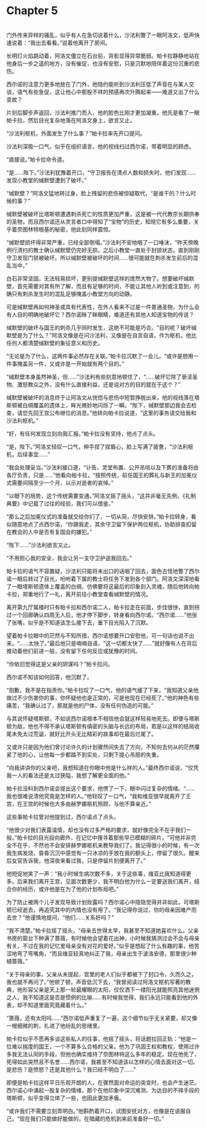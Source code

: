 # Chapter 5

<br>
门外传来异样的骚乱，似乎有人在急切说着什么，沙法利瞥了一眼阿洛文，低声快速说着：“我出去看看。”说着他离开了房间。

长明灯火焰跳动着，阿洛文僵立在石台前，背影显得异常脆弱。帕卡拉静静地站在他身后一步之遥的地方，没有催促，也没有安慰，只是沉默地陪伴着这份沉重的悲伤。

西尔诺的注意力更多地放在了门外，他隐约能听到沙法利压低了声音在与某人交谈，语气有些急促，这让他心中那股不祥的预感再次升腾起来——难道又出了什么变故？

片刻后脚步声返回，沙法利推门而入，他的脸色比刚才更加凝重。他先是看了一眼帕卡拉，然后目光复杂地落在阿洛文身上，欲言又止。

“沙法利枢机，外面发生了什么事？”帕卡拉率先开口提问。

沙法利深吸一口气，似乎在组织语言，他的视线扫过西尔诺，带着明显的顾虑。

“直接说。”帕卡拉命令道。

“是……陛下。”沙法利犹豫着开口，“守卫报告在清点人数和损失时，他们发现……发现小教堂的缄默壁遭到了破坏。”

“缄默壁？”阿洛文猛地转过身，脸上残留的悲伤被惊疑取代，“是谁干的？什么时候的事？”

缄默壁被破坏比塔斯顿遭遇刺杀死亡的性质更加严重，这是被一代代教宗长期供奉的圣物，而且西尔诺还从灵言者口中得知了“宝物”的历史，知晓它有多么重要，关乎着奈图林特根基的秘密，他此刻同样震惊。

“缄默壁损坏得非常严重，已经全部倒塌。”沙法利不安地咽了一口唾沫，“昨天傍晚例行清扫的教士确认缄默壁仍完好无损，之后小教堂一直处于封锁状态，直到刚刚守卫发现门锁被破坏。所以缄默壁被破坏的时间……很可能就在刺杀发生前后的混乱当中。”

白石非常坚固，无法轻易损坏，更别提缄默壁这样的庞然大物了。想要破坏缄默壁，首先需要对其有所了解，而且有足够的时间，不能让其他人听到或注意到，的确只有刺杀发生时的混乱足够掩盖小教堂方向的动静。

可是缄默壁再如何神圣或具有代表性，在外人看来不过是一件普通圣物，为什么会有人目的明确地破坏它？西尔诺眯了眯眼睛，难道还有其他人知道宝物的传说？

缄默壁的破坏与国王的刺杀几乎同时发生，这绝不可能是巧合。“目的呢？破坏缄默壁是为了什么？”阿洛文像是在问沙法利，又像是在自言自语，作为枢机，他比任何人都清楚缄默壁的象征意义和历史。

“无论是为了什么，这两件事必然存在关联。”帕卡拉沉默了一会儿，“或许是想用一件事掩盖另一件，又或许是一开始就有两个目的。”

“缄默壁本身虽然神圣，但……”沙法利有些刻意地顿住了，“……破坏它除了亵渎圣物、激怒教众之外，没有什么直接利益，还是说对方的目的就在于这个？”

缄默壁被破坏的消息终于让阿洛文从恍惚与悲伤中短暂挣脱出来，他的视线落在塔斯顿被白绸覆盖的遗体上，眸光微妙地闪烁了一瞬。“陛下，缄默壁那边我会去检查，请您先回王宫公布继位的消息。”他转向帕卡拉说道，“这里的事务请交给我和沙法利枢机。”

“好，有任何发现立刻向我汇报。”帕卡拉没有坚持，他点了点头。

“是，陛下。”阿洛文轻叹一口气，伸手捏了捏眉心，脸上写满了疲惫，“沙法利枢机，后续事宜……”

“我会处理妥当。”沙法利接口道，“讣告、灵堂布置、公开吊唁以及下葬的准备将由各厅负责，只是……”他看向帕卡拉，“按照传统，前任国王的葬礼与新王的加冕仪式需要间隔至少一个月，以示对逝者的哀悼。”

“以眼下的局势，这个传统需要变通。”阿洛文摇了摇头，“这并非毫无先例，《礼制典要》中记载了过往的经验，我们可以借鉴。”

“那么之后加冕仪式的准备就交给你们了，一切从简，尽快安排。”帕卡拉转身，看似随意地点了点西尔诺，“你跟我走，其余守卫留下保护两位枢机，协助排查扣留在教会的人中是否有复国会的嫌犯。”

“陛下……”沙法利欲言又止。

“不用担心我的安全，我会让另一支守卫护送我回去。”

帕卡拉的语气不容置疑，沙法利只能将未出口的话咽了回去，面色古怪地瞥了西尔诺一眼后转过了目光，吩咐着下属的教士将任务下发到各个部门。阿洛文深深地看了一眼塔斯顿遗体上覆盖的白绸，仿佛要将这最后的印象刻入灵魂，随后他转向帕卡拉，郑重地行了一礼，离开前往小教堂查看缄默壁的情况。

离开第九厅属楼时只有帕卡拉和西尔诺二人，帕卡拉走在前面，步伐很快，直到拐过一个回廊确认四周无人后，他才停下脚步，转身看向西尔诺。“西尔诺……”他张了张嘴，似乎是不知道该怎么接下去，垂下目光陷入了沉默。

望着帕卡拉眼中的茫然与不知所措，西尔诺想要开口安慰他，可一句话也说不出来。“……太快了。”最后他只是喃喃自语，“这一切都太快了……”就好像有人在背后推动着他们前进一般，没有留下任何反应或犹豫的时间。

“你依旧觉得这是父亲的阴谋吗？”帕卡拉问。

西尔诺不知该如何回答，他沉默了。

“抱歉，我不是在指责你。”帕卡拉叹了一口气，他的语气缓了下来，“我知道父亲他做过不少伤害你的事，你怀疑他也是正常的，可是他现在已经死了。”他的神色有些痛苦，“我确认过了，那就是他的尸体，没有任何伪造的可能。”

与其说怀疑塔斯顿，不如说西尔诺根本不相信他会就这样轻易地死去。即便与塔斯顿为敌，他也不得不承认塔斯顿有缜密的头脑与长远的布局，若是以这样的结局收尾未免太过荒诞，就好比开头无比精彩的故事却在最后烂尾了。

又或许只是因为他们曾讨论许久的计划骤然间失去了方向，不知何去何从的茫然攥紧了他的心，让他每一步都踏不到实处，只剩下提心吊胆的失重。

“向我讲讲你的父亲吧，我想知道在你眼中他是什么样的人。”最终西尔诺说，“仅凭我一人的看法还是太过狭隘，我想了解更全面的他。”

帕卡拉没料到西尔诺会提出这个要求，他愣了一下，眼中闪过复杂的情绪。“……我也很难说清他究竟是怎样的人。”他轻叹了一口气，“我和维亚很早就离开了王宫，在王宫的时候也大多由赫罗娜枢机照顾，与他不算亲近。”

这些事帕卡拉曾对他提到过，西尔诺点了点头。

“他很少对我们表露温情，却也没有过多严格的要求，就好像完全不在乎我们一般。”帕卡拉的目光投向廊外，在记忆中搜寻着那些早已模糊的碎片，“可他并非完全不在乎，不然也不会安排赫罗娜枢机来教导我们了。我记得很小的时候，有一次我生病发烧，昏昏沉沉中感觉有一只冰凉的手放在我的额头上，停留了很久。醒来后女官告诉我，他深夜来看过我，只是停留片刻便离开了。”

他短促地笑了一声：“我小时候生病次数不多，关于这些事，维亚比我知道得更多。后来我们离开王宫，见面次数更少，我不明白他为什么一定要送我们离开，结合你的经历，或许他是在为了他的计划布局吧。”

为了防止被两个儿子发现导致计划败露吗？西尔诺心中隐隐觉得并非如此，可塔斯顿已经逝去，再追究其中的内情也没有用了。“我记得你说过，你的母亲因难产而去世？”他谨慎地提问，“他们……关系好吗？”

“我不清楚。”帕卡拉摇了摇头，“母亲去世得太早，我甚至不知道她喜欢什么。父亲书房的窗台下种满了蔷薇，有时候他会望着花出神，小时候我猜测过会不会与母亲有关，不过在我的记忆里母亲没有对花的爱好。”似乎是想起了什么有趣的事，他苦涩地弯了弯嘴角，“而且维亚较真地纠正了我，母亲出生于波洛安德，那里很少种植蔷薇。”

“关于母亲的事，父亲从未提起，宫里的老人们似乎都被下了封口令，久而久之，我也就不再问了。”他顿了顿，声音低沉下去，“我曾阅读过阿洛文枢机写著的教典，他形容父亲是天上那一轮最耀眼的太阳，仅仅洒下一缕阳光就能照亮其他迷惘之人，我不知道这是否是惯例的比喻……有时候我觉得，我们永远只能看到他的外表，却不知道里面究竟藏着什么。”

“蔷薇，还有太阳吗……”西尔诺低声重复了一遍，这个细节似乎无关紧要，却又像一根细微的刺，扎进了他纷乱的思绪里。

帕卡拉似乎不愿再多谈这些私人的往事，他摇了摇头，将话题拉回正轨：“他是一位难以揣度的国王，一个不算多么合格的父亲。他为了巩固王权和教权，使用过许多我无法认同的手段，但他也确实维持了奈图林特这么多年的稳定。现在他死了，死得如此突然且不名誉……西尔诺，我甚至不知道该以怎样的心情去面对这一切。是悲伤？是愤怒？还是其他什么？我已经不明白了……”

即便是帕卡拉这样平日乐观开朗的人，在骤然面对命运的突变时，也会产生迷茫。西尔诺心中涌起一股复杂的情绪，那个在他印象中深沉难测、为达目的不择手段的塔斯顿，似乎变得立体了一些，也因此更加矛盾。

“或许我们不需要立刻弄明白。”他斟酌着开口，试图安抚对方，也像是在说服自己，“现在我们只能做好能做的，在暗藏的危机到来前准备好一切。”
